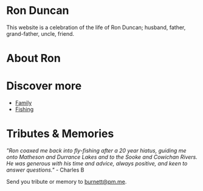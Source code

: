 # Ron Duncan

This website is a celebration of the life of Ron Duncan; husband, father, grand-father, uncle, friend.
# About Ron

# Discover more

* [Family](./family.md)
* [Fishing](./fishing.md)

# Tributes & Memories

_"Ron coaxed me back into fly-fishing after a 20 year hiatus, guiding me onto Matheson and Durrance Lakes and to the Sooke and Cowichan Rivers. He was generous with his time and advice, always positive, and keen to answer questions."_ - Charles B

Send you tribute or memory to burnett@pm.me.

